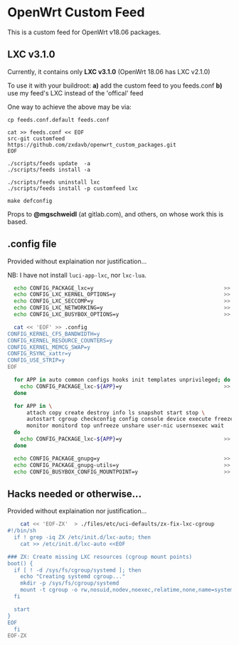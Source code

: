 # OpenWrt Custom Feed

This is a custom feed for OpenWrt v18.06 packages.

## LXC v3.1.0
Currently, it contains only **LXC v3.1.0** (OpenWrt 18.06 has LXC v2.1.0)

To use it with your buildroot:
**a)** add the custom feed to you feeds.conf
**b)** use my feed's LXC instead of the 'offical' feed

One way to achieve the above may be via:
```
cp feeds.conf.default feeds.conf

cat >> feeds.conf << EOF
src-git customfeed https://github.com/zxdavb/openwrt_custom_packages.git
EOF

./scripts/feeds update  -a
./scripts/feeds install -a

./scripts/feeds uninstall lxc
./scripts/feeds install -p customfeed lxc

make defconfig  
```

Props to **@mgschweidl** (at gitlab.com), and others, on whose work this is based.

## .config file

Provided without explaination nor justification...

NB: I have not install `luci-app-lxc`, nor `lxc-lua`.

```bash
  echo CONFIG_PACKAGE_lxc=y                                         >> .config
  echo CONFIG_LXC_KERNEL_OPTIONS=y                                  >> .config  # Enable kernel support for LXC
  echo CONFIG_LXC_SECCOMP=y                                         >> .config  # is CONFIG_KERNEL_SECCOMP needed too?
  echo CONFIG_LXC_NETWORKING=y                                      >> .config  # Enable networking support for LXC containers
  echo CONFIG_LXC_BUSYBOX_OPTIONS=y                                 >> .config  # Enable busybox support for lxc-create tool

  cat << 'EOF' >> .config
CONFIG_KERNEL_CFS_BANDWIDTH=y
CONFIG_KERNEL_RESOURCE_COUNTERS=y
CONFIG_KERNEL_MEMCG_SWAP=y
CONFIG_RSYNC_xattr=y
CONFIG_USE_STRIP=y
EOF

  for APP in auto common configs hooks init templates unprivileged; do
    echo CONFIG_PACKAGE_lxc-${APP}=y                                >> .config
  done

  for APP in \
      attach copy create destroy info ls snapshot start stop \
      autostart cgroup checkconfig config console device execute freeze \
      monitor monitord top unfreeze unshare user-nic usernsexec wait
  do
    echo CONFIG_PACKAGE_lxc-${APP}=y                                >> .config
  done

  echo CONFIG_PACKAGE_gnupg=y                                       >> .config  # lxc-create with SSL support
  echo CONFIG_PACKAGE_gnupg-utils=y                                 >> .config  # lxc-create with SSL support
  echo CONFIG_BUSYBOX_CONFIG_MOUNTPOINT=y                           >> .config  # lxc-download uses mountpoint command

```

## Hacks needed or otherwise...

Provided without explaination nor justification...

```bash
    cat << 'EOF-ZX'  > ./files/etc/uci-defaults/zx-fix-lxc-cgroup
#!/bin/sh
  if ! grep -iq ZX /etc/init.d/lxc-auto; then
    cat >> /etc/init.d/lxc-auto <<EOF

### ZX: Create missing LXC resources (cgroup mount points)
boot() {
  if [ ! -d /sys/fs/cgroup/systemd ]; then
    echo "Creating systemd cgroup..."
    mkdir -p /sys/fs/cgroup/systemd
    mount -t cgroup -o rw,nosuid,nodev,noexec,relatime,none,name=systemd cgroup /sys/fs/cgroup/systemd
  fi

  start
}
EOF
  fi
EOF-ZX
```


